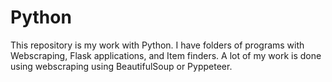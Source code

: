 # Python
This repository is my work with Python. I have folders of programs with Webscraping, Flask applications, and Item finders. A lot of my work is done using webscraping using BeautifulSoup or Pyppeteer.
